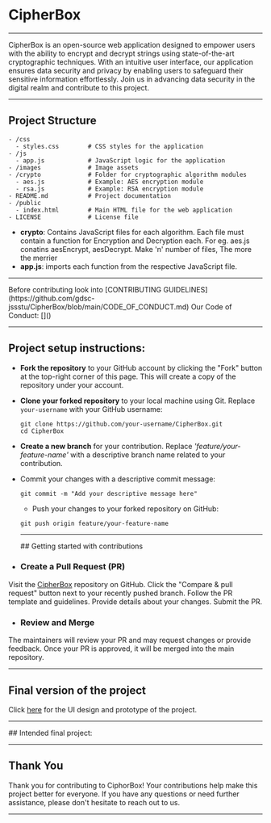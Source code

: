 # CipherBox
-----------
CipherBox is an open-source web application designed to empower users with the ability to encrypt and decrypt strings using state-of-the-art cryptographic techniques. With an intuitive user interface, our application ensures data security and privacy by enabling users to safeguard their sensitive information effortlessly. Join us in advancing data security in the digital realm and contribute to this project.
<hr>

## Project Structure
```
- /css
  - styles.css        # CSS styles for the application
- /js
  - app.js            # JavaScript logic for the application
- /images             # Image assets 
- /crypto             # Folder for cryptographic algorithm modules
  - aes.js            # Example: AES encryption module
  - rsa.js            # Example: RSA encryption module
- README.md           # Project documentation
- /public
  - index.html        # Main HTML file for the web application
- LICENSE             # License file 
```
- **crypto**: Contains JavaScript files for each algorithm. Each file must contain a function for Encryption and Decryption each. For eg. aes.js conatins aesEncrypt, aesDecrypt. Make 'n' number of files, The more the merrier 
- **app.js**: imports each function from the respective JavaScript file.
   
<hr>
Before contributing look into [CONTRIBUTING GUIDELINES](https://github.com/gdsc-jssstu/CipherBox/blob/main/CODE_OF_CONDUCT.md)
Our Code of Conduct:   []()
<hr>

## Project setup instructions:
- **Fork the repository** to your GitHub account by clicking the "Fork" button at the top-right corner of this page. This will create a copy of the repository under your account.
- **Clone your forked repository** to your local machine using Git. Replace `your-username` with your GitHub username:

   ```
   git clone https://github.com/your-username/CipherBox.git
   cd CipherBox
   ```
- **Create a new branch** for your contribution. Replace *'feature/your-feature-name'* with a descriptive branch name related to your contribution.
- Commit your changes with a descriptive commit message:
  ```
  git commit -m "Add your descriptive message here"
  ```
  - Push your changes to your forked repository on GitHub:
  ```
  git push origin feature/your-feature-name
  ```
  <hr>
  ## Getting started with contributions

- ### Create a Pull Request (PR)

Visit the [CipherBox](https://github.com/gdsc-jssstu/CipherBox) repository on GitHub.
Click the "Compare & pull request" button next to your recently pushed branch.
Follow the PR template and guidelines. Provide details about your changes.
Submit the PR.

- ### Review and Merge

The maintainers will review your PR and may request changes or provide feedback.
Once your PR is approved, it will be merged into the main repository.

<hr>

## Final version of the project

<!--- Place the link to the Figma file inside () --->
Click [here](example.com) for the UI design and prototype of the project.

<hr>
## Intended final project:



 <hr>

## Thank You

Thank you for contributing to CiphorBox! Your contributions help make this project better for everyone.
If you have any questions or need further assistance, please don't hesitate to reach out to us.

<hr>
